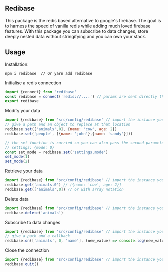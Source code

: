 ## Redibase

This package is the redis based alternative to google's firebase.
The goal is to harness the speed of vanilla redis while adding much loved firebase features.
With this package you can subscribe to data changes, store deeply nested data without stringifying and you can own your stack.


## Usage

Installation:

```
npm i redibase  // Or yarn add redibase
```
Initialise a redis connection

```js
import {connect} from 'redibase'
const redibase = connect('redis://....') // params are sent directly through to redis constructor
export redibase
```
Modify your data

```js
import {redibase} from 'src/config/redibase' // import the instance you created
// give a path and an object to replace at that location
redibase.set(['animals',0], {name: 'cow', age: 2})
redibase.set('people', [{name: 'john'},{name: 'sandy'}])) 

// the set function is curried so you can also pass the second parameter in later
// settings: {mode: 0}
const set_mode = redibase.set('settings.mode')
set_mode(1)
set_mode(2)
```

Retrieve your data

```js
import {redibase} from 'src/config/redibase' // import the instance you created
redibase.get('animals.0') // [{name: 'cow', age: 2}]
redibase.get(['animals',0]) // or with array notation

```
Delete data

```js
import {redibase} from 'src/config/redibase' // import the instance you created
redibase.delete('animals') 
```

Subscribe to data changes

```js
import {redibase} from 'src/config/redibase' // import the instance you created
// give a path and a callback
redibase.on(['animals', 0, 'name'], (new_value) => console.log(new_value))
```

Close the connection

```js
import {redibase} from 'src/config/redibase' // import the instance you created
redibase.quit()
```


